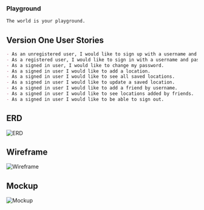 ### Playground
```md
The world is your playground.
```
## Version One User Stories

```md
- As an unregistered user, I would like to sign up with a username and password.
- As a registered user, I would like to sign in with a username and password.
- As a signed in user, I would like to change my password.
- As a signed in user I would like to add a location.
- As a signed in user I would like to see all saved locations.
- As a signed in user I would like to update a saved location.
- As a signed in user I would like to add a friend by username.
- As a signed in user I would like to see locations added by friends.
- As a signed in user I would like to be able to sign out.
```

## ERD
![ERD](https://i.imgur.com/JBzb5JL.png)
## Wireframe
![Wireframe](https://i.imgur.com/4hN5vau.png)
## Mockup
![Mockup](https://i.imgur.com/up6CD99.png)